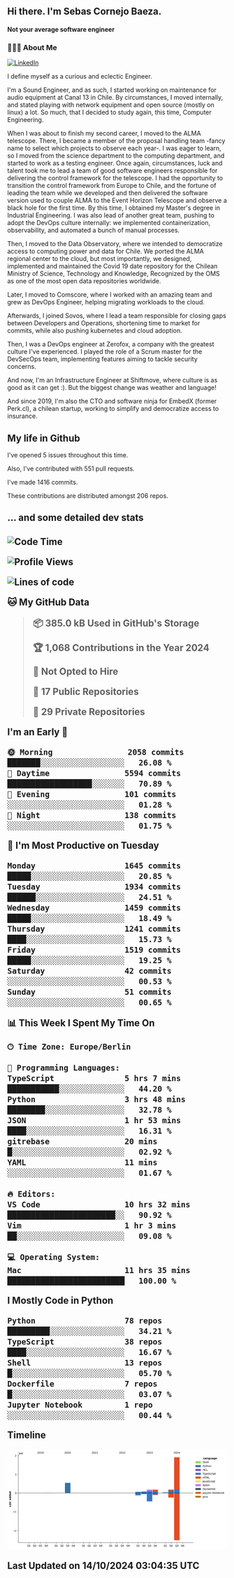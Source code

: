 <h2> Hi there.  I'm Sebas Cornejo Baeza.</h2>
<h4> Not your average software engineer</h4>
<h3> 👨🏻‍💻 About Me </h3>
<a href="http://linkedin.com/in/sebastian-cornejo-baeza/"><img alt="LinkedIn" src="https://img.shields.io/badge/Sebas%20Cornejo%20-informational?style=appveyor&logo=linkedin"></a>


I define myself as a curious and eclectic Engineer.

I'm a Sound Engineer, and as such, I started working on maintenance for audio equipment at Canal 13 in Chile.
By circumstances, I moved internally, and stated playing with network equipment and open source (mostly on linux) 
a lot. So much, that I decided to study again, this time, Computer Engineering.

When I was about to finish my second career, I moved to the ALMA telescope. There, I became a member of the proposal handling team
-fancy name to select which projects to observe each year-. 
I was eager to learn, so I moved from the science department to the computing department, and started to work as 
a testing engineer. Once again, circumstances, luck and talent took me to lead a team of good software engineers 
responsible for delivering the control framework for the telescope. I had the opportunity to transition the control framework from
Europe to Chile, and the fortune of leading the team while we developed and then delivered the software
version used to couple ALMA to the Event Horizon Telescope and observe a black hole for the first time.
By this time, I obtained my Master's degree in Industrial Engineering.
I was also lead of another great team, pushing to adopt the DevOps culture internally: we implemented containerization, observability, and automated a bunch of manual processes.

Then, I moved to the Data Observatory, where we intended to democratize access to computing power
and data for Chile. We ported the ALMA regional center to the cloud, but most importantly, we designed, implemented
and maintained the Covid 19 date repository for the Chilean Ministry of Science, Technology and Knowledge, Recognized by the OMS as one of the most open
data repositories worldwide.

Later, I moved to Comscore, where I worked with an amazing team and grew as DevOps Engineer, helping migrating workloads to the cloud.

Afterwards, I joined Sovos, where I lead a team responsible for closing gaps between Developers and Operations, shortening time to market for commits, while
also pushing kubernetes and cloud adoption.

Then, I was a DevOps engineer at Zerofox, a company with the greatest culture I've experienced. I played the role of a Scrum master for the DevSecOps team,
implementing features aiming to tackle security concerns.

And now, I'm an Infrastructure Engineer at Shiftmove, where culture is as good as it can get :). But the biggest change was weather and language!
 
And since 2019, I'm also the CTO and software ninja for EmbedX (former Perk.cl), a chilean startup, working to simplify and democratize access to insurance.

<h2> My life in Github </h2>

I've opened 5 issues throughout this time.

Also, I've contributed with 551 pull requests.

I've made 1416 commits.

These contributions are distributed amongst 206 repos.

<h2>... and some detailed dev stats<h2>

<!--START_SECTION:waka-->
![Code Time](http://img.shields.io/badge/Code%20Time-914%20hrs%2036%20mins-blue)

![Profile Views](http://img.shields.io/badge/Profile%20Views-0-blue)

![Lines of code](https://img.shields.io/badge/From%20Hello%20World%20I%27ve%20Written-3.2%20million%20lines%20of%20code-blue)

**🐱 My GitHub Data** 

> 📦 385.0 kB Used in GitHub's Storage 
 > 
> 🏆 1,068 Contributions in the Year 2024
 > 
> 🚫 Not Opted to Hire
 > 
> 📜 17 Public Repositories 
 > 
> 🔑 29 Private Repositories 
 > 
**I'm an Early 🐤** 

```text
🌞 Morning                2058 commits        ███████░░░░░░░░░░░░░░░░░░   26.08 % 
🌆 Daytime                5594 commits        ██████████████████░░░░░░░   70.89 % 
🌃 Evening                101 commits         ░░░░░░░░░░░░░░░░░░░░░░░░░   01.28 % 
🌙 Night                  138 commits         ░░░░░░░░░░░░░░░░░░░░░░░░░   01.75 % 
```
📅 **I'm Most Productive on Tuesday** 

```text
Monday                   1645 commits        █████░░░░░░░░░░░░░░░░░░░░   20.85 % 
Tuesday                  1934 commits        ██████░░░░░░░░░░░░░░░░░░░   24.51 % 
Wednesday                1459 commits        █████░░░░░░░░░░░░░░░░░░░░   18.49 % 
Thursday                 1241 commits        ████░░░░░░░░░░░░░░░░░░░░░   15.73 % 
Friday                   1519 commits        █████░░░░░░░░░░░░░░░░░░░░   19.25 % 
Saturday                 42 commits          ░░░░░░░░░░░░░░░░░░░░░░░░░   00.53 % 
Sunday                   51 commits          ░░░░░░░░░░░░░░░░░░░░░░░░░   00.65 % 
```


📊 **This Week I Spent My Time On** 

```text
🕑︎ Time Zone: Europe/Berlin

💬 Programming Languages: 
TypeScript               5 hrs 7 mins        ███████████░░░░░░░░░░░░░░   44.20 % 
Python                   3 hrs 48 mins       ████████░░░░░░░░░░░░░░░░░   32.78 % 
JSON                     1 hr 53 mins        ████░░░░░░░░░░░░░░░░░░░░░   16.31 % 
gitrebase                20 mins             █░░░░░░░░░░░░░░░░░░░░░░░░   02.92 % 
YAML                     11 mins             ░░░░░░░░░░░░░░░░░░░░░░░░░   01.67 % 

🔥 Editors: 
VS Code                  10 hrs 32 mins      ███████████████████████░░   90.92 % 
Vim                      1 hr 3 mins         ██░░░░░░░░░░░░░░░░░░░░░░░   09.08 % 

💻 Operating System: 
Mac                      11 hrs 35 mins      █████████████████████████   100.00 % 
```

**I Mostly Code in Python** 

```text
Python                   78 repos            █████████░░░░░░░░░░░░░░░░   34.21 % 
TypeScript               38 repos            ████░░░░░░░░░░░░░░░░░░░░░   16.67 % 
Shell                    13 repos            █░░░░░░░░░░░░░░░░░░░░░░░░   05.70 % 
Dockerfile               7 repos             █░░░░░░░░░░░░░░░░░░░░░░░░   03.07 % 
Jupyter Notebook         1 repo              ░░░░░░░░░░░░░░░░░░░░░░░░░   00.44 % 
```



**Timeline**

![Lines of Code chart](https://raw.githubusercontent.com/scornejob/scornejob/master/assets/bar_graph.png)


 Last Updated on 14/10/2024 03:04:35 UTC
<!--END_SECTION:waka-->
